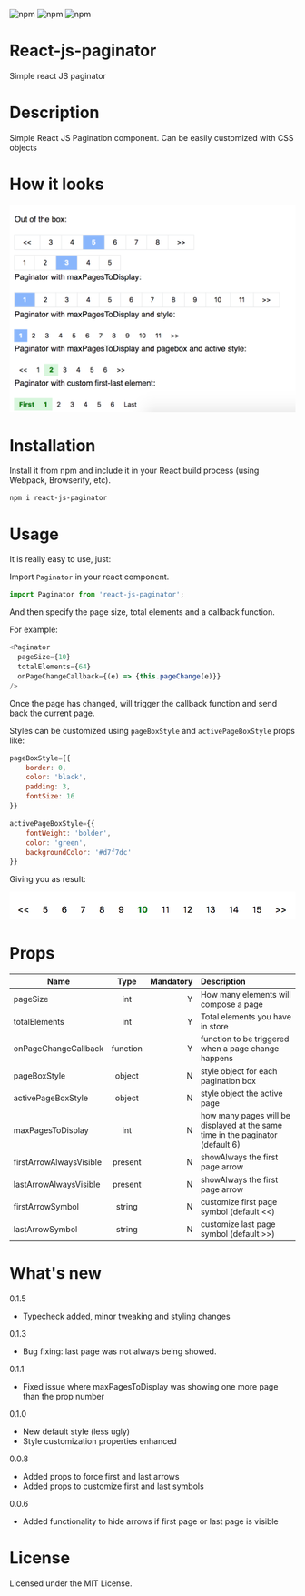 
![npm](https://img.shields.io/npm/dt/react-js-paginator.svg)
![npm](https://img.shields.io/npm/v/react-js-paginator.svg)
![npm](https://img.shields.io/npm/l/react-js-paginator.svg)

# React-js-paginator
Simple react JS paginator

# Description

Simple React JS Pagination component. Can be easily customized with CSS objects

# How it looks

![alt text](screenshots/paginator_w_styles.png "React JS pagination")

# Installation

Install it from npm and include it in your React build process (using Webpack, Browserify, etc).

```
npm i react-js-paginator
```

# Usage

It is really easy to use, just: 

Import `Paginator` in your react component.

```javascript
import Paginator from 'react-js-paginator';
```

And then specify the page size, total elements and a callback function.

For example:
```javascript
<Paginator
  pageSize={10}
  totalElements={64}
  onPageChangeCallback={(e) => {this.pageChange(e)}}
/>
```
Once the page has changed, will trigger the callback function and send back the current page.

Styles can be customized using `pageBoxStyle` and `activePageBoxStyle` props like:

```javascript
pageBoxStyle={{
	border: 0, 
	color: 'black', 
	padding: 3, 
	fontSize: 16
}}
```

```javascript
activePageBoxStyle={{
	fontWeight: 'bolder', 
	color: 'green', 
	backgroundColor: '#d7f7dc'
}}
```

Giving you as result:

![alt text](screenshots/paginator_custom.png "React JS pagination custom")


# Props

| Name        | Type            | Mandatory | Description  
| ------------- |:-------------:| -----:|:-----|
| pageSize      | int | Y |How many elements will compose a page |
| totalElements | int | Y   | Total elements you have in store |
| onPageChangeCallback | function    | Y| function to be triggered when a page change happens |
| pageBoxStyle | object    | N| style object for each pagination box |
| activePageBoxStyle | object    | N| style object the active page |
| maxPagesToDisplay | int    | N| how many pages will be displayed at the same time in the paginator (default 6)|
|firstArrowAlwaysVisible|present|N|showAlways the first page arrow|
|lastArrowAlwaysVisible|present|N|showAlways the first page arrow|
|firstArrowSymbol|string|N|customize first page symbol (default <<)|
|lastArrowSymbol|string|N|customize last page symbol (default >>)|

# What's new

0.1.5
* Typecheck added, minor tweaking and styling changes

0.1.3
* Bug fixing: last page was not always being showed.

0.1.1
* Fixed issue where maxPagesToDisplay was showing one more page than the prop number

0.1.0
* New default style (less ugly)
* Style customization properties enhanced

0.0.8
* Added props to force first and last arrows
* Added props to customize first and last symbols

0.0.6
* Added functionality to hide arrows if first page or last page is visible

# License 

Licensed under the MIT License.
